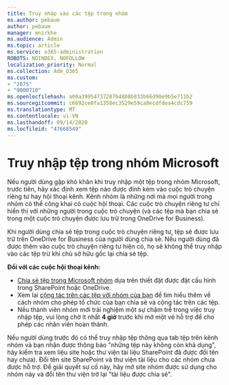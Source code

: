 ```yaml
---
title: Truy nhập vào các tệp trong nhóm
ms.author: pebaum
author: pebaum
manager: mnirkhe
ms.audience: Admin
ms.topic: article
ms.service: o365-administration
ROBOTS: NOINDEX, NOFOLLOW
localization_priority: Normal
ms.collection: Adm_O365
ms.custom:
- "2675"
- "9000710"
ms.openlocfilehash: a00a39954737287b4888b833b66d98e9b5e711b2
ms.sourcegitcommit: c6692ce0fa1358ec3529e59ca0ecdfdea4cdc759
ms.translationtype: MT
ms.contentlocale: vi-VN
ms.lasthandoff: 09/14/2020
ms.locfileid: "47668549"
---
```

# <a name="accessing-files-in-microsoft-teams"></a>Truy nhập tệp trong nhóm Microsoft

Nếu người dùng gặp khó khăn khi truy nhập một tệp trong nhóm Microsoft, trước tiên, hãy xác định xem tệp nào được đính kèm vào cuộc trò chuyện riêng tư hay hội thoại kênh. Kênh nhóm là những nơi mà mọi người trong nhóm có thể công khai có cuộc hội thoại. Các cuộc trò chuyện riêng tư chỉ hiển thị với những người trong cuộc trò chuyện (và các tệp mà bạn chia sẻ trong một cuộc trò chuyện được lưu trữ trong OneDrive for Business).

Khi người dùng chia sẻ tệp trong cuộc trò chuyện riêng tư, tệp sẽ được lưu trữ trên OneDrive for Business của người dùng chia sẻ. Nếu người dùng đã được thêm vào cuộc trò chuyện riêng tư hiện có, họ sẽ không thể truy nhập vào các tệp trừ khi chủ sở hữu gốc lại chia sẻ tệp.    

**Đối với các cuộc hội thoại kênh:**

- [Chia sẻ tệp trong Microsoft nhóm](https://docs.microsoft.com/MicrosoftTeams/sharing-files-in-teams) dựa trên thiết đặt được đặt cấu hình trong SharePoint hoặc OneDrive. 
- Xem lại [cộng tác trên các tệp với nhóm của bạn](https://support.office.com/article/Collaborate-on-files-with-your-Team-9b200289-dbac-4823-85bd-628a5c7bb0ae) để tìm hiểu thêm về cách nhóm cho phép tổ chức của bạn chia sẻ và cộng tác trên các tệp. 
- Nếu thành viên nhóm mới trải nghiệm một sự chậm trễ trong việc truy nhập tệp, vui lòng chờ ít nhất **4 giờ** trước khi mở một vé hỗ trợ để cho phép các nhân viên hoàn thành. 

Nếu người dùng trước đó có thể truy nhập tệp thông qua tab tệp trên kênh nhóm và bạn nhận được thông báo "những tệp này không còn khả dụng", hãy kiểm tra xem liệu site hoặc thư viện tài liệu SharePoint đã được đổi tên hay chưa). Đổi tên site SharePoint và thư viện tài liệu cho các nhóm chưa được hỗ trợ. Để giải quyết sự cố này, hãy mở site nhóm được sử dụng cho nhóm này và đổi tên thư viện trở lại "tài liệu được chia sẻ".